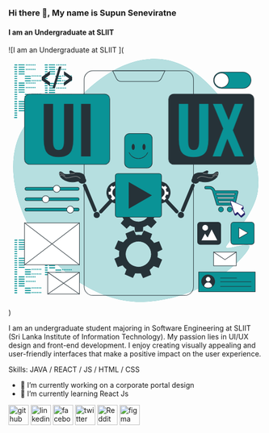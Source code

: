 ### Hi there 👋, My name is Supun Seneviratne
#### I am an Undergraduate at SLIIT 
![I am an Undergraduate at SLIIT ](<svg class="animated" id="freepik_stories-ui-ux-differences" xmlns="http://www.w3.org/2000/svg" viewBox="0 0 500 500" version="1.1" xmlns:xlink="http://www.w3.org/1999/xlink" xmlns:svgjs="http://svgjs.com/svgjs"><style>svg#freepik_stories-ui-ux-differences:not(.animated) .animable {opacity: 0;}svg#freepik_stories-ui-ux-differences.animated #freepik--UX--inject-66 {animation: 1.5s Infinite  linear floating;animation-delay: 0s;}svg#freepik_stories-ui-ux-differences.animated #freepik--UI--inject-66 {animation: 1.5s Infinite  linear floating;animation-delay: 0s;}            @keyframes floating {                0% {                    opacity: 1;                    transform: translateY(0px);                }                50% {                    transform: translateY(-10px);                }                100% {                    opacity: 1;                    transform: translateY(0px);                }            }        </style><g id="freepik--background-simple--inject-66" class="animable" style="transform-origin: 250.204px 248.544px;"><path d="M490.08,266.6c.08-1.08.17-2.15.31-3.22,1.49-11.49,8.48-97.87-100-206.5C273.74-59.88,146.3,71.26,124.29,105.54s-28.43,86.91-45.42,52.28c-10.51-21.42,16.87-48.23-21.91-37-24.88,7.18-71.1,70.78-33.22,180S168.05,493.44,270.32,487.36c131.51-7.82,209-103.19,202.8-110.28s-55.13,14.06-44.36-.67C439.35,361.9,487,307.14,490.08,266.6Z" style="fill: rgb(10, 147, 150); transform-origin: 250.204px 248.544px;" id="elb69lpel63zo" class="animable"></path><g id="elu7677e8tih"><path d="M490.08,266.6c.08-1.08.17-2.15.31-3.22,1.49-11.49,8.48-97.87-100-206.5C273.74-59.88,146.3,71.26,124.29,105.54s-28.43,86.91-45.42,52.28c-10.51-21.42,16.87-48.23-21.91-37-24.88,7.18-71.1,70.78-33.22,180S168.05,493.44,270.32,487.36c131.51-7.82,209-103.19,202.8-110.28s-55.13,14.06-44.36-.67C439.35,361.9,487,307.14,490.08,266.6Z" style="fill: rgb(255, 255, 255); opacity: 0.7; transform-origin: 250.204px 248.544px;" class="animable"></path></g></g><g id="freepik--Screen--inject-66" class="animable" style="transform-origin: 256.095px 253.91px;"><rect x="148.68" y="32.77" width="214.83" height="442.28" rx="17.29" style="fill: none; stroke: rgb(38, 50, 56); stroke-linecap: round; stroke-linejoin: round; transform-origin: 256.095px 253.91px;" id="elo5fpx3h6ola" class="animable"></rect><path d="M290.2,53.92H222a11.3,11.3,0,0,1-10.16-6.36l-7.2-14.79H307.56l-7.2,14.79A11.3,11.3,0,0,1,290.2,53.92Z" style="fill: none; stroke: rgb(38, 50, 56); stroke-linecap: round; stroke-linejoin: round; transform-origin: 256.1px 43.345px;" id="elgmlz0iur1fq" class="animable"></path></g><g id="freepik--Codes--inject-66" class="animable" style="transform-origin: 67.74px 245.39px;"><path d="M16.25,367.2h-3.9a1,1,0,0,1,0-1.92h3.9a1,1,0,1,1,0,1.92Zm1,3.5a1,1,0,0,0-1-1h-3.9a1,1,0,0,0,0,1.92h3.9A1,1,0,0,0,17.21,370.7Zm0,4.46a1,1,0,0,0-1-1h-3.9a1,1,0,0,0,0,1.92h3.9A1,1,0,0,0,17.21,375.16Zm0,4.46a1,1,0,0,0-1-1h-3.9a1,1,0,0,0,0,1.93h3.9A1,1,0,0,0,17.21,379.62Zm0,4.46a1,1,0,0,0-1-1h-3.9a1,1,0,0,0,0,1.93h3.9A1,1,0,0,0,17.21,384.08Zm0,4.46a1,1,0,0,0-1-1h-3.9a1,1,0,0,0,0,1.93h3.9A1,1,0,0,0,17.21,388.54Zm0,4.47a1,1,0,0,0-1-1h-3.9a1,1,0,0,0,0,1.93h3.9A1,1,0,0,0,17.21,393Zm0,4.46a1,1,0,0,0-1-1h-3.9a1,1,0,0,0,0,1.93h3.9A1,1,0,0,0,17.21,397.47Zm14.61-31.23a1,1,0,0,0-1-1H20.61a1,1,0,0,0,0,1.92H30.85A1,1,0,0,0,31.82,366.24Zm0,4.46a1,1,0,0,0-1-1H20.61a1,1,0,0,0,0,1.92H30.85A1,1,0,0,0,31.82,370.7Zm0,4.46a1,1,0,0,0-1-1H20.61a1,1,0,0,0,0,1.92H30.85A1,1,0,0,0,31.82,375.16Zm0,4.46a1,1,0,0,0-1-1H20.61a1,1,0,0,0,0,1.93H30.85A1,1,0,0,0,31.82,379.62Zm0,4.46a1,1,0,0,0-1-1H20.61a1,1,0,0,0,0,1.93H30.85A1,1,0,0,0,31.82,384.08Zm12.26,4.46a1,1,0,0,0-1-1H32.87a1,1,0,0,0,0,1.93H43.12A1,1,0,0,0,44.08,388.54Zm0,4.47a1,1,0,0,0-1-1H32.87a1,1,0,0,0,0,1.93H43.12A1,1,0,0,0,44.08,393Zm0,4.46a1,1,0,0,0-1-1H32.87a1,1,0,0,0,0,1.93H43.12A1,1,0,0,0,44.08,397.47Zm-7.76-31.23a1.12,1.12,0,0,0-2.23,0,1.12,1.12,0,1,0,2.23,0Zm3.35,0a1.12,1.12,0,1,0-1.11,1.12A1.11,1.11,0,0,0,39.67,366.24Zm3.35,0a1.12,1.12,0,1,0-1.12,1.12A1.11,1.11,0,0,0,43,366.24Zm3.34,0a1.12,1.12,0,1,0-1.11,1.12A1.11,1.11,0,0,0,46.36,366.24Zm3.35,0a1.12,1.12,0,1,0-1.12,1.12A1.11,1.11,0,0,0,49.71,366.24Zm3.34,0a1.12,1.12,0,1,0-1.11,1.12A1.11,1.11,0,0,0,53.05,366.24Zm-16.73,8.92a1.12,1.12,0,1,0-1.11,1.12A1.11,1.11,0,0,0,36.32,375.16Zm3.35,0a1.12,1.12,0,1,0-1.11,1.12A1.11,1.11,0,0,0,39.67,375.16Zm3.35,0a1.12,1.12,0,1,0-1.12,1.12A1.12,1.12,0,0,0,43,375.16Zm3.34,0a1.12,1.12,0,1,0-1.11,1.12A1.11,1.11,0,0,0,46.36,375.16Zm3.35,0a1.12,1.12,0,1,0-1.12,1.12A1.12,1.12,0,0,0,49.71,375.16Zm3.34,0a1.12,1.12,0,1,0-1.11,1.12A1.11,1.11,0,0,0,53.05,375.16ZM47.76,388a1.12,1.12,0,1,0-1.12,1.11A1.12,1.12,0,0,0,47.76,388Zm3.34,0A1.12,1.12,0,1,0,50,389.1,1.12,1.12,0,0,0,51.1,388Zm3.35,0a1.12,1.12,0,1,0-1.12,1.11A1.12,1.12,0,0,0,54.45,388Zm3.34,0a1.12,1.12,0,1,0-1.11,1.11A1.12,1.12,0,0,0,57.79,388Zm3.35,0A1.12,1.12,0,1,0,60,389.1,1.12,1.12,0,0,0,61.14,388Zm3.34,0a1.12,1.12,0,1,0-1.11,1.11A1.12,1.12,0,0,0,64.48,388Zm-16.72,9.2a1.12,1.12,0,1,0-1.12,1.11A1.12,1.12,0,0,0,47.76,397.19Zm3.34,0A1.12,1.12,0,1,0,50,398.3,1.12,1.12,0,0,0,51.1,397.19Zm3.35,0a1.12,1.12,0,1,0-1.12,1.11A1.12,1.12,0,0,0,54.45,397.19Zm3.34,0a1.12,1.12,0,1,0-1.11,1.11A1.12,1.12,0,0,0,57.79,397.19Zm3.35,0A1.12,1.12,0,1,0,60,398.3,1.12,1.12,0,0,0,61.14,397.19Zm3.34,0a1.12,1.12,0,1,0-1.11,1.11A1.12,1.12,0,0,0,64.48,397.19Z" style="fill: rgb(10, 147, 150); transform-origin: 38.0461px 381.76px;" id="elej65h9pgmpc" class="animable"></path><path d="M16.25,402.9h-3.9a1,1,0,0,1,0-1.93h3.9a1,1,0,0,1,0,1.93Zm1,3.5a1,1,0,0,0-1-1h-3.9a1,1,0,0,0,0,1.93h3.9A1,1,0,0,0,17.21,406.4Zm0,4.46a1,1,0,0,0-1-1h-3.9a1,1,0,0,0,0,1.93h3.9A1,1,0,0,0,17.21,410.86Zm0,4.46a1,1,0,0,0-1-1h-3.9a1,1,0,0,0,0,1.92h3.9A1,1,0,0,0,17.21,415.32Zm0,4.46a1,1,0,0,0-1-1h-3.9a1,1,0,0,0,0,1.92h3.9A1,1,0,0,0,17.21,419.78Zm0,4.46a1,1,0,0,0-1-1h-3.9a1,1,0,0,0,0,1.92h3.9A1,1,0,0,0,17.21,424.24Zm0,4.46a1,1,0,0,0-1-1h-3.9a1,1,0,0,0,0,1.92h3.9A1,1,0,0,0,17.21,428.7Zm0,4.46a1,1,0,0,0-1-1h-3.9a1,1,0,0,0,0,1.92h3.9A1,1,0,0,0,17.21,433.16Zm14.61-31.22a1,1,0,0,0-1-1H20.61a1,1,0,0,0,0,1.93H30.85A1,1,0,0,0,31.82,401.94Zm0,4.46a1,1,0,0,0-1-1H20.61a1,1,0,0,0,0,1.93H30.85A1,1,0,0,0,31.82,406.4Zm0,4.46a1,1,0,0,0-1-1H20.61a1,1,0,0,0,0,1.93H30.85A1,1,0,0,0,31.82,410.86Zm0,4.46a1,1,0,0,0-1-1H20.61a1,1,0,0,0,0,1.92H30.85A1,1,0,0,0,31.82,415.32Zm0,4.46a1,1,0,0,0-1-1H20.61a1,1,0,0,0,0,1.92H30.85A1,1,0,0,0,31.82,419.78Zm12.26,4.46a1,1,0,0,0-1-1H32.87a1,1,0,0,0,0,1.92H43.12A1,1,0,0,0,44.08,424.24Zm0,4.46a1,1,0,0,0-1-1H32.87a1,1,0,0,0,0,1.92H43.12A1,1,0,0,0,44.08,428.7Zm0,4.46a1,1,0,0,0-1-1H32.87a1,1,0,0,0,0,1.92H43.12A1,1,0,0,0,44.08,433.16Zm-7.76-31.22a1.12,1.12,0,1,0-1.11,1.11A1.11,1.11,0,0,0,36.32,401.94Zm3.35,0a1.12,1.12,0,1,0-1.11,1.11A1.12,1.12,0,0,0,39.67,401.94Zm3.35,0a1.12,1.12,0,1,0-1.12,1.11A1.12,1.12,0,0,0,43,401.94Zm3.34,0a1.12,1.12,0,1,0-1.11,1.11A1.12,1.12,0,0,0,46.36,401.94Zm3.35,0a1.12,1.12,0,1,0-1.12,1.11A1.12,1.12,0,0,0,49.71,401.94Zm3.34,0a1.12,1.12,0,1,0-1.11,1.11A1.12,1.12,0,0,0,53.05,401.94Zm-16.73,8.92A1.12,1.12,0,1,0,35.21,412,1.11,1.11,0,0,0,36.32,410.86Zm3.35,0A1.12,1.12,0,1,0,38.56,412,1.12,1.12,0,0,0,39.67,410.86Zm3.35,0A1.12,1.12,0,1,0,41.9,412,1.12,1.12,0,0,0,43,410.86Zm3.34,0A1.12,1.12,0,1,0,45.25,412,1.12,1.12,0,0,0,46.36,410.86Zm3.35,0A1.12,1.12,0,1,0,48.59,412,1.12,1.12,0,0,0,49.71,410.86Zm3.34,0A1.12,1.12,0,1,0,51.94,412,1.12,1.12,0,0,0,53.05,410.86Zm-5.29,12.82a1.12,1.12,0,1,0-1.12,1.12A1.12,1.12,0,0,0,47.76,423.68Zm3.34,0A1.12,1.12,0,1,0,50,424.8,1.11,1.11,0,0,0,51.1,423.68Zm3.35,0a1.12,1.12,0,1,0-1.12,1.12A1.12,1.12,0,0,0,54.45,423.68Zm3.34,0a1.12,1.12,0,1,0-1.11,1.12A1.11,1.11,0,0,0,57.79,423.68Zm3.35,0A1.12,1.12,0,1,0,60,424.8,1.12,1.12,0,0,0,61.14,423.68Zm3.34,0a1.12,1.12,0,1,0-1.11,1.12A1.11,1.11,0,0,0,64.48,423.68Zm-16.72,9.2A1.12,1.12,0,1,0,46.64,434,1.12,1.12,0,0,0,47.76,432.88Zm3.34,0A1.12,1.12,0,1,0,50,434,1.11,1.11,0,0,0,51.1,432.88Zm3.35,0A1.12,1.12,0,1,0,53.33,434,1.12,1.12,0,0,0,54.45,432.88Zm3.34,0A1.12,1.12,0,1,0,56.68,434,1.11,1.11,0,0,0,57.79,432.88Zm3.35,0A1.12,1.12,0,1,0,60,434,1.12,1.12,0,0,0,61.14,432.88Zm3.34,0A1.12,1.12,0,1,0,63.37,434,1.11,1.11,0,0,0,64.48,432.88Z" style="fill: rgb(10, 147, 150); transform-origin: 38.0661px 417.445px;" id="ellvyba5drg9" class="animable"></path><path d="M16.25,439.46h-3.9a1,1,0,0,1,0-1.93h3.9a1,1,0,0,1,0,1.93Zm1,3.49a1,1,0,0,0-1-1h-3.9a1,1,0,0,0,0,1.93h3.9A1,1,0,0,0,17.21,443Zm0,4.46a1,1,0,0,0-1-1h-3.9a1,1,0,0,0,0,1.93h3.9A1,1,0,0,0,17.21,447.41Zm0,4.46a1,1,0,0,0-1-1h-3.9a1,1,0,0,0,0,1.93h3.9A1,1,0,0,0,17.21,451.87Zm0,4.47a1,1,0,0,0-1-1h-3.9a1,1,0,0,0,0,1.93h3.9A1,1,0,0,0,17.21,456.34Zm0,4.46a1,1,0,0,0-1-1h-3.9a1,1,0,0,0,0,1.93h3.9A1,1,0,0,0,17.21,460.8Zm0,4.46a1,1,0,0,0-1-1h-3.9a1,1,0,0,0,0,1.92h3.9A1,1,0,0,0,17.21,465.26Zm0,4.46a1,1,0,0,0-1-1h-3.9a1,1,0,0,0,0,1.92h3.9A1,1,0,0,0,17.21,469.72Zm14.61-31.23a1,1,0,0,0-1-1H20.61a1,1,0,0,0,0,1.93H30.85A1,1,0,0,0,31.82,438.49Zm0,4.46a1,1,0,0,0-1-1H20.61a1,1,0,0,0,0,1.93H30.85A1,1,0,0,0,31.82,443Zm0,4.46a1,1,0,0,0-1-1H20.61a1,1,0,0,0,0,1.93H30.85A1,1,0,0,0,31.82,447.41Zm0,4.46a1,1,0,0,0-1-1H20.61a1,1,0,0,0,0,1.93H30.85A1,1,0,0,0,31.82,451.87Zm0,4.47a1,1,0,0,0-1-1H20.61a1,1,0,0,0,0,1.93H30.85A1,1,0,0,0,31.82,456.34Zm12.26,4.46a1,1,0,0,0-1-1H32.87a1,1,0,0,0,0,1.93H43.12A1,1,0,0,0,44.08,460.8Zm0,4.46a1,1,0,0,0-1-1H32.87a1,1,0,0,0,0,1.92H43.12A1,1,0,0,0,44.08,465.26Zm0,4.46a1,1,0,0,0-1-1H32.87a1,1,0,0,0,0,1.92H43.12A1,1,0,0,0,44.08,469.72Zm-7.76-31.23a1.12,1.12,0,1,0-1.11,1.12A1.11,1.11,0,0,0,36.32,438.49Zm3.35,0a1.12,1.12,0,1,0-1.11,1.12A1.11,1.11,0,0,0,39.67,438.49Zm3.35,0a1.12,1.12,0,1,0-1.12,1.12A1.12,1.12,0,0,0,43,438.49Zm3.34,0a1.12,1.12,0,1,0-1.11,1.12A1.11,1.11,0,0,0,46.36,438.49Zm3.35,0a1.12,1.12,0,1,0-1.12,1.12A1.12,1.12,0,0,0,49.71,438.49Zm3.34,0a1.12,1.12,0,1,0-1.11,1.12A1.11,1.11,0,0,0,53.05,438.49Zm-16.73,8.92a1.12,1.12,0,1,0-1.11,1.12A1.11,1.11,0,0,0,36.32,447.41Zm3.35,0a1.12,1.12,0,1,0-1.11,1.12A1.11,1.11,0,0,0,39.67,447.41Zm3.35,0a1.12,1.12,0,1,0-1.12,1.12A1.12,1.12,0,0,0,43,447.41Zm3.34,0a1.12,1.12,0,1,0-1.11,1.12A1.11,1.11,0,0,0,46.36,447.41Zm3.35,0a1.12,1.12,0,1,0-1.12,1.12A1.12,1.12,0,0,0,49.71,447.41Zm3.34,0a1.12,1.12,0,1,0-1.11,1.12A1.11,1.11,0,0,0,53.05,447.41Zm-5.29,12.83a1.12,1.12,0,1,0-1.12,1.11A1.12,1.12,0,0,0,47.76,460.24Zm3.34,0A1.12,1.12,0,1,0,50,461.35,1.12,1.12,0,0,0,51.1,460.24Zm3.35,0a1.12,1.12,0,1,0-1.12,1.11A1.12,1.12,0,0,0,54.45,460.24Zm3.34,0a1.12,1.12,0,1,0-1.11,1.11A1.12,1.12,0,0,0,57.79,460.24Zm3.35,0A1.12,1.12,0,1,0,60,461.35,1.12,1.12,0,0,0,61.14,460.24Zm3.34,0a1.12,1.12,0,1,0-1.11,1.11A1.12,1.12,0,0,0,64.48,460.24Zm-16.72,9.2a1.12,1.12,0,1,0-2.23,0,1.12,1.12,0,0,0,2.23,0Zm3.34,0A1.12,1.12,0,1,0,50,470.55,1.12,1.12,0,0,0,51.1,469.44Zm3.35,0a1.12,1.12,0,1,0-1.12,1.11A1.12,1.12,0,0,0,54.45,469.44Zm3.34,0a1.12,1.12,0,1,0-1.11,1.11A1.12,1.12,0,0,0,57.79,469.44Zm3.35,0A1.12,1.12,0,1,0,60,470.55,1.12,1.12,0,0,0,61.14,469.44Zm3.34,0a1.12,1.12,0,1,0-1.11,1.11A1.12,1.12,0,0,0,64.48,469.44Z" style="fill: rgb(10, 147, 150); transform-origin: 38.0661px 454.005px;" id="elng2zov8adn" class="animable"></path><path d="M76.18,367.2H72.27a1,1,0,0,1,0-1.92h3.91a1,1,0,1,1,0,1.92Zm1,3.5a1,1,0,0,0-1-1H72.27a1,1,0,0,0,0,1.92h3.91A1,1,0,0,0,77.14,370.7Zm0,4.46a1,1,0,0,0-1-1H72.27a1,1,0,0,0,0,1.92h3.91A1,1,0,0,0,77.14,375.16Zm0,4.46a1,1,0,0,0-1-1H72.27a1,1,0,0,0,0,1.93h3.91A1,1,0,0,0,77.14,379.62Zm0,4.46a1,1,0,0,0-1-1H72.27a1,1,0,0,0,0,1.93h3.91A1,1,0,0,0,77.14,384.08Zm0,4.46a1,1,0,0,0-1-1H72.27a1,1,0,0,0,0,1.93h3.91A1,1,0,0,0,77.14,388.54Zm0,4.47a1,1,0,0,0-1-1H72.27a1,1,0,0,0,0,1.93h3.91A1,1,0,0,0,77.14,393Zm0,4.46a1,1,0,0,0-1-1H72.27a1,1,0,0,0,0,1.93h3.91A1,1,0,0,0,77.14,397.47Zm14.6-31.23a1,1,0,0,0-1-1H80.53a1,1,0,0,0,0,1.92H90.78A1,1,0,0,0,91.74,366.24Zm0,4.46a1,1,0,0,0-1-1H80.53a1,1,0,1,0,0,1.92H90.78A1,1,0,0,0,91.74,370.7Zm0,4.46a1,1,0,0,0-1-1H80.53a1,1,0,1,0,0,1.92H90.78A1,1,0,0,0,91.74,375.16Zm0,4.46a1,1,0,0,0-1-1H80.53a1,1,0,0,0,0,1.93H90.78A1,1,0,0,0,91.74,379.62Zm0,4.46a1,1,0,0,0-1-1H80.53a1,1,0,0,0,0,1.93H90.78A1,1,0,0,0,91.74,384.08ZM104,388.54a1,1,0,0,0-1-1H92.8a1,1,0,0,0,0,1.93h10.25A1,1,0,0,0,104,388.54Zm0,4.47a1,1,0,0,0-1-1H92.8a1,1,0,0,0,0,1.93h10.25A1,1,0,0,0,104,393Zm0,4.46a1,1,0,0,0-1-1H92.8a1,1,0,0,0,0,1.93h10.25A1,1,0,0,0,104,397.47Zm-7.76-31.23a1.12,1.12,0,1,0-1.12,1.12A1.11,1.11,0,0,0,96.25,366.24Zm3.35,0a1.12,1.12,0,1,0-1.12,1.12A1.11,1.11,0,0,0,99.6,366.24Zm3.34,0a1.12,1.12,0,1,0-1.11,1.12A1.11,1.11,0,0,0,102.94,366.24Zm3.35,0a1.12,1.12,0,1,0-1.12,1.12A1.11,1.11,0,0,0,106.29,366.24Zm3.34,0a1.12,1.12,0,1,0-1.11,1.12A1.11,1.11,0,0,0,109.63,366.24Zm3.35,0a1.12,1.12,0,1,0-1.12,1.12A1.11,1.11,0,0,0,113,366.24Zm-16.73,8.92a1.12,1.12,0,1,0-1.12,1.12A1.12,1.12,0,0,0,96.25,375.16Zm3.35,0a1.12,1.12,0,1,0-1.12,1.12A1.12,1.12,0,0,0,99.6,375.16Zm3.34,0a1.12,1.12,0,1,0-1.11,1.12A1.11,1.11,0,0,0,102.94,375.16Zm3.35,0a1.12,1.12,0,1,0-1.12,1.12A1.12,1.12,0,0,0,106.29,375.16Zm3.34,0a1.12,1.12,0,1,0-1.11,1.12A1.11,1.11,0,0,0,109.63,375.16Zm3.35,0a1.12,1.12,0,1,0-1.12,1.12A1.12,1.12,0,0,0,113,375.16ZM107.68,388a1.12,1.12,0,1,0-1.11,1.11A1.12,1.12,0,0,0,107.68,388Zm3.35,0a1.12,1.12,0,1,0-1.12,1.11A1.12,1.12,0,0,0,111,388Zm3.34,0a1.12,1.12,0,1,0-1.11,1.11A1.12,1.12,0,0,0,114.37,388Zm3.35,0a1.12,1.12,0,1,0-1.12,1.11A1.12,1.12,0,0,0,117.72,388Zm3.34,0A1.12,1.12,0,1,0,120,389.1,1.12,1.12,0,0,0,121.06,388Zm3.35,0a1.12,1.12,0,1,0-1.12,1.11A1.12,1.12,0,0,0,124.41,388Zm-16.73,9.2a1.12,1.12,0,1,0-1.11,1.11A1.12,1.12,0,0,0,107.68,397.19Zm3.35,0a1.12,1.12,0,1,0-1.12,1.11A1.12,1.12,0,0,0,111,397.19Zm3.34,0a1.12,1.12,0,1,0-1.11,1.11A1.12,1.12,0,0,0,114.37,397.19Zm3.35,0a1.12,1.12,0,1,0-1.12,1.11A1.12,1.12,0,0,0,117.72,397.19Zm3.34,0A1.12,1.12,0,1,0,120,398.3,1.12,1.12,0,0,0,121.06,397.19Zm3.35,0a1.12,1.12,0,1,0-1.12,1.11A1.12,1.12,0,0,0,124.41,397.19Z" style="fill: rgb(10, 147, 150); transform-origin: 97.9711px 381.76px;" id="el9dt3om9ozxs" class="animable"></path><path d="M76.18,403.76H72.27a1,1,0,0,1,0-1.92h3.91a1,1,0,1,1,0,1.92Zm1,3.5a1,1,0,0,0-1-1H72.27a1,1,0,0,0,0,1.92h3.91A1,1,0,0,0,77.14,407.26Zm0,4.46a1,1,0,0,0-1-1H72.27a1,1,0,0,0,0,1.92h3.91A1,1,0,0,0,77.14,411.72Zm0,4.46a1,1,0,0,0-1-1H72.27a1,1,0,0,0,0,1.92h3.91A1,1,0,0,0,77.14,416.18Zm0,4.46a1,1,0,0,0-1-1H72.27a1,1,0,0,0,0,1.92h3.91A1,1,0,0,0,77.14,420.64Zm0,4.46a1,1,0,0,0-1-1H72.27a1,1,0,0,0,0,1.92h3.91A1,1,0,0,0,77.14,425.1Zm0,4.46a1,1,0,0,0-1-1H72.27a1,1,0,0,0,0,1.92h3.91A1,1,0,0,0,77.14,429.56Zm0,4.46a1,1,0,0,0-1-1H72.27a1,1,0,0,0,0,1.93h3.91A1,1,0,0,0,77.14,434Zm14.6-31.22a1,1,0,0,0-1-1H80.53a1,1,0,1,0,0,1.92H90.78A1,1,0,0,0,91.74,402.8Zm0,4.46a1,1,0,0,0-1-1H80.53a1,1,0,0,0,0,1.92H90.78A1,1,0,0,0,91.74,407.26Zm0,4.46a1,1,0,0,0-1-1H80.53a1,1,0,0,0,0,1.92H90.78A1,1,0,0,0,91.74,411.72Zm0,4.46a1,1,0,0,0-1-1H80.53a1,1,0,1,0,0,1.92H90.78A1,1,0,0,0,91.74,416.18Zm0,4.46a1,1,0,0,0-1-1H80.53a1,1,0,0,0,0,1.92H90.78A1,1,0,0,0,91.74,420.64ZM104,425.1a1,1,0,0,0-1-1H92.8a1,1,0,0,0,0,1.92h10.25A1,1,0,0,0,104,425.1Zm0,4.46a1,1,0,0,0-1-1H92.8a1,1,0,0,0,0,1.92h10.25A1,1,0,0,0,104,429.56Zm0,4.46a1,1,0,0,0-1-1H92.8a1,1,0,0,0,0,1.93h10.25A1,1,0,0,0,104,434ZM96.25,402.8a1.12,1.12,0,1,0-1.12,1.11A1.12,1.12,0,0,0,96.25,402.8Zm3.35,0a1.12,1.12,0,1,0-1.12,1.11A1.12,1.12,0,0,0,99.6,402.8Zm3.34,0a1.12,1.12,0,1,0-1.11,1.11A1.12,1.12,0,0,0,102.94,402.8Zm3.35,0a1.12,1.12,0,1,0-1.12,1.11A1.12,1.12,0,0,0,106.29,402.8Zm3.34,0a1.12,1.12,0,1,0-1.11,1.11A1.12,1.12,0,0,0,109.63,402.8Zm3.35,0a1.12,1.12,0,1,0-1.12,1.11A1.12,1.12,0,0,0,113,402.8Zm-16.73,8.92a1.12,1.12,0,1,0-1.12,1.11A1.12,1.12,0,0,0,96.25,411.72Zm3.35,0a1.12,1.12,0,1,0-2.23,0,1.12,1.12,0,0,0,2.23,0Zm3.34,0a1.12,1.12,0,1,0-1.11,1.11A1.12,1.12,0,0,0,102.94,411.72Zm3.35,0a1.12,1.12,0,1,0-1.12,1.11A1.12,1.12,0,0,0,106.29,411.72Zm3.34,0a1.12,1.12,0,1,0-1.11,1.11A1.12,1.12,0,0,0,109.63,411.72Zm3.35,0a1.12,1.12,0,1,0-1.12,1.11A1.12,1.12,0,0,0,113,411.72Zm-5.3,12.82a1.12,1.12,0,1,0-1.11,1.12A1.11,1.11,0,0,0,107.68,424.54Zm3.35,0a1.12,1.12,0,1,0-1.12,1.12A1.12,1.12,0,0,0,111,424.54Zm3.34,0a1.12,1.12,0,1,0-1.11,1.12A1.11,1.11,0,0,0,114.37,424.54Zm3.35,0a1.12,1.12,0,1,0-1.12,1.12A1.12,1.12,0,0,0,117.72,424.54Zm3.34,0a1.12,1.12,0,1,0-1.11,1.12A1.11,1.11,0,0,0,121.06,424.54Zm3.35,0a1.12,1.12,0,1,0-1.12,1.12A1.12,1.12,0,0,0,124.41,424.54Zm-16.73,9.2a1.12,1.12,0,1,0-1.11,1.12A1.11,1.11,0,0,0,107.68,433.74Zm3.35,0a1.12,1.12,0,1,0-1.12,1.12A1.12,1.12,0,0,0,111,433.74Zm3.34,0a1.12,1.12,0,1,0-1.11,1.12A1.11,1.11,0,0,0,114.37,433.74Zm3.35,0a1.12,1.12,0,1,0-1.12,1.12A1.12,1.12,0,0,0,117.72,433.74Zm3.34,0a1.12,1.12,0,1,0-1.11,1.12A1.11,1.11,0,0,0,121.06,433.74Zm3.35,0a1.12,1.12,0,1,0-1.12,1.12A1.12,1.12,0,0,0,124.41,433.74Z" style="fill: rgb(10, 147, 150); transform-origin: 97.9711px 418.31px;" id="el5yzv86v7p0g" class="animable"></path><path d="M16.25,22.22h-3.9a1,1,0,0,1,0-1.92h3.9a1,1,0,1,1,0,1.92Zm1,3.5a1,1,0,0,0-1-1h-3.9a1,1,0,1,0,0,1.92h3.9A1,1,0,0,0,17.21,25.72Zm0,4.46a1,1,0,0,0-1-1h-3.9a1,1,0,0,0,0,1.93h3.9A1,1,0,0,0,17.21,30.18Zm0,4.46a1,1,0,0,0-1-1h-3.9a1,1,0,0,0,0,1.93h3.9A1,1,0,0,0,17.21,34.64Zm0,4.46a1,1,0,0,0-1-1h-3.9a1,1,0,0,0,0,1.93h3.9A1,1,0,0,0,17.21,39.1Zm0,4.47a1,1,0,0,0-1-1h-3.9a1,1,0,0,0,0,1.93h3.9A1,1,0,0,0,17.21,43.57Zm0,4.46a1,1,0,0,0-1-1h-3.9a1,1,0,0,0,0,1.93h3.9A1,1,0,0,0,17.21,48Zm0,4.46a1,1,0,0,0-1-1h-3.9a1,1,0,0,0,0,1.93h3.9A1,1,0,0,0,17.21,52.49ZM31.82,21.26a1,1,0,0,0-1-1H20.61a1,1,0,1,0,0,1.92H30.85A1,1,0,0,0,31.82,21.26Zm0,4.46a1,1,0,0,0-1-1H20.61a1,1,0,0,0,0,1.92H30.85A1,1,0,0,0,31.82,25.72Zm0,4.46a1,1,0,0,0-1-1H20.61a1,1,0,0,0,0,1.93H30.85A1,1,0,0,0,31.82,30.18Zm0,4.46a1,1,0,0,0-1-1H20.61a1,1,0,0,0,0,1.93H30.85A1,1,0,0,0,31.82,34.64Zm0,4.46a1,1,0,0,0-1-1H20.61a1,1,0,0,0,0,1.93H30.85A1,1,0,0,0,31.82,39.1Zm12.26,4.47a1,1,0,0,0-1-1H32.87a1,1,0,0,0,0,1.93H43.12A1,1,0,0,0,44.08,43.57Zm0,4.46a1,1,0,0,0-1-1H32.87a1,1,0,0,0,0,1.93H43.12A1,1,0,0,0,44.08,48Zm0,4.46a1,1,0,0,0-1-1H32.87a1,1,0,0,0,0,1.93H43.12A1,1,0,0,0,44.08,52.49ZM36.32,21.26a1.12,1.12,0,1,0-1.11,1.12A1.11,1.11,0,0,0,36.32,21.26Zm3.35,0a1.12,1.12,0,1,0-1.11,1.12A1.11,1.11,0,0,0,39.67,21.26Zm3.35,0a1.12,1.12,0,1,0-1.12,1.12A1.12,1.12,0,0,0,43,21.26Zm3.34,0a1.12,1.12,0,1,0-1.11,1.12A1.11,1.11,0,0,0,46.36,21.26Zm3.35,0a1.12,1.12,0,1,0-1.12,1.12A1.12,1.12,0,0,0,49.71,21.26Zm3.34,0a1.12,1.12,0,1,0-1.11,1.12A1.11,1.11,0,0,0,53.05,21.26ZM36.32,30.18a1.12,1.12,0,1,0-1.11,1.12A1.11,1.11,0,0,0,36.32,30.18Zm3.35,0a1.12,1.12,0,1,0-1.11,1.12A1.11,1.11,0,0,0,39.67,30.18Zm3.35,0A1.12,1.12,0,1,0,41.9,31.3,1.12,1.12,0,0,0,43,30.18Zm3.34,0a1.12,1.12,0,1,0-1.11,1.12A1.11,1.11,0,0,0,46.36,30.18Zm3.35,0a1.12,1.12,0,1,0-1.12,1.12A1.12,1.12,0,0,0,49.71,30.18Zm3.34,0a1.12,1.12,0,1,0-1.11,1.12A1.11,1.11,0,0,0,53.05,30.18ZM47.76,43a1.12,1.12,0,1,0-1.12,1.11A1.12,1.12,0,0,0,47.76,43Zm3.34,0A1.12,1.12,0,1,0,50,44.12,1.12,1.12,0,0,0,51.1,43Zm3.35,0a1.12,1.12,0,1,0-1.12,1.11A1.12,1.12,0,0,0,54.45,43Zm3.34,0a1.12,1.12,0,1,0-1.11,1.11A1.12,1.12,0,0,0,57.79,43Zm3.35,0A1.12,1.12,0,1,0,60,44.12,1.12,1.12,0,0,0,61.14,43Zm3.34,0a1.12,1.12,0,1,0-1.11,1.11A1.12,1.12,0,0,0,64.48,43Zm-16.72,9.2a1.12,1.12,0,1,0-1.12,1.11A1.12,1.12,0,0,0,47.76,52.21Zm3.34,0A1.12,1.12,0,1,0,50,53.32,1.12,1.12,0,0,0,51.1,52.21Zm3.35,0a1.12,1.12,0,1,0-1.12,1.11A1.12,1.12,0,0,0,54.45,52.21Zm3.34,0a1.12,1.12,0,1,0-1.11,1.11A1.12,1.12,0,0,0,57.79,52.21Zm3.35,0A1.12,1.12,0,1,0,60,53.32,1.12,1.12,0,0,0,61.14,52.21Zm3.34,0a1.12,1.12,0,1,0-1.11,1.11A1.12,1.12,0,0,0,64.48,52.21Z" style="fill: rgb(10, 147, 150); transform-origin: 37.775px 36.78px;" id="elld082sk9xw" class="animable"></path><path d="M16.25,57.92h-3.9a1,1,0,0,1,0-1.93h3.9a1,1,0,0,1,0,1.93Zm1,3.5a1,1,0,0,0-1-1h-3.9a1,1,0,0,0,0,1.93h3.9A1,1,0,0,0,17.21,61.42Zm0,4.46a1,1,0,0,0-1-1h-3.9a1,1,0,0,0,0,1.92h3.9A1,1,0,0,0,17.21,65.88Zm0,4.46a1,1,0,0,0-1-1h-3.9a1,1,0,0,0,0,1.92h3.9A1,1,0,0,0,17.21,70.34Zm0,4.46a1,1,0,0,0-1-1h-3.9a1,1,0,0,0,0,1.92h3.9A1,1,0,0,0,17.21,74.8Zm0,4.46a1,1,0,0,0-1-1h-3.9a1,1,0,0,0,0,1.92h3.9A1,1,0,0,0,17.21,79.26Zm0,4.46a1,1,0,0,0-1-1h-3.9a1,1,0,0,0,0,1.92h3.9A1,1,0,0,0,17.21,83.72Zm0,4.46a1,1,0,0,0-1-1h-3.9a1,1,0,0,0,0,1.92h3.9A1,1,0,0,0,17.21,88.18ZM31.82,57a1,1,0,0,0-1-1H20.61a1,1,0,0,0,0,1.93H30.85A1,1,0,0,0,31.82,57Zm0,4.46a1,1,0,0,0-1-1H20.61a1,1,0,0,0,0,1.93H30.85A1,1,0,0,0,31.82,61.42Zm0,4.46a1,1,0,0,0-1-1H20.61a1,1,0,0,0,0,1.92H30.85A1,1,0,0,0,31.82,65.88Zm0,4.46a1,1,0,0,0-1-1H20.61a1,1,0,1,0,0,1.92H30.85A1,1,0,0,0,31.82,70.34Zm0,4.46a1,1,0,0,0-1-1H20.61a1,1,0,0,0,0,1.92H30.85A1,1,0,0,0,31.82,74.8Zm12.26,4.46a1,1,0,0,0-1-1H32.87a1,1,0,0,0,0,1.92H43.12A1,1,0,0,0,44.08,79.26Zm0,4.46a1,1,0,0,0-1-1H32.87a1,1,0,1,0,0,1.92H43.12A1,1,0,0,0,44.08,83.72Zm0,4.46a1,1,0,0,0-1-1H32.87a1,1,0,0,0,0,1.92H43.12A1,1,0,0,0,44.08,88.18ZM36.32,57a1.12,1.12,0,1,0-1.11,1.11A1.11,1.11,0,0,0,36.32,57Zm3.35,0a1.12,1.12,0,1,0-1.11,1.11A1.12,1.12,0,0,0,39.67,57ZM43,57a1.12,1.12,0,1,0-1.12,1.11A1.12,1.12,0,0,0,43,57Zm3.34,0a1.12,1.12,0,1,0-1.11,1.11A1.12,1.12,0,0,0,46.36,57Zm3.35,0a1.12,1.12,0,1,0-1.12,1.11A1.12,1.12,0,0,0,49.71,57Zm3.34,0a1.12,1.12,0,1,0-1.11,1.11A1.12,1.12,0,0,0,53.05,57ZM36.32,65.88A1.12,1.12,0,1,0,35.21,67,1.11,1.11,0,0,0,36.32,65.88Zm3.35,0A1.12,1.12,0,1,0,38.56,67,1.12,1.12,0,0,0,39.67,65.88Zm3.35,0A1.12,1.12,0,1,0,41.9,67,1.12,1.12,0,0,0,43,65.88Zm3.34,0A1.12,1.12,0,1,0,45.25,67,1.12,1.12,0,0,0,46.36,65.88Zm3.35,0A1.12,1.12,0,1,0,48.59,67,1.12,1.12,0,0,0,49.71,65.88Zm3.34,0A1.12,1.12,0,1,0,51.94,67,1.12,1.12,0,0,0,53.05,65.88ZM47.76,78.7a1.12,1.12,0,1,0-1.12,1.12A1.12,1.12,0,0,0,47.76,78.7Zm3.34,0A1.12,1.12,0,1,0,50,79.82,1.11,1.11,0,0,0,51.1,78.7Zm3.35,0a1.12,1.12,0,1,0-1.12,1.12A1.12,1.12,0,0,0,54.45,78.7Zm3.34,0a1.12,1.12,0,1,0-1.11,1.12A1.11,1.11,0,0,0,57.79,78.7Zm3.35,0A1.12,1.12,0,1,0,60,79.82,1.12,1.12,0,0,0,61.14,78.7Zm3.34,0a1.12,1.12,0,1,0-1.11,1.12A1.11,1.11,0,0,0,64.48,78.7ZM47.76,87.9A1.12,1.12,0,1,0,46.64,89,1.12,1.12,0,0,0,47.76,87.9Zm3.34,0A1.12,1.12,0,1,0,50,89,1.11,1.11,0,0,0,51.1,87.9Zm3.35,0A1.12,1.12,0,1,0,53.33,89,1.12,1.12,0,0,0,54.45,87.9Zm3.34,0A1.12,1.12,0,1,0,56.68,89,1.11,1.11,0,0,0,57.79,87.9Zm3.35,0A1.12,1.12,0,1,0,60,89,1.12,1.12,0,0,0,61.14,87.9Zm3.34,0A1.12,1.12,0,1,0,63.37,89,1.11,1.11,0,0,0,64.48,87.9Z" style="fill: rgb(10, 147, 150); transform-origin: 38.0462px 72.505px;" id="elzniqlwl9077" class="animable"></path><path d="M16.25,94.48h-3.9a1,1,0,0,1,0-1.93h3.9a1,1,0,0,1,0,1.93Zm1,3.49a1,1,0,0,0-1-1h-3.9a1,1,0,0,0,0,1.93h3.9A1,1,0,0,0,17.21,98Zm0,4.47a1,1,0,0,0-1-1h-3.9a1,1,0,0,0,0,1.93h3.9A1,1,0,0,0,17.21,102.44Zm0,4.46a1,1,0,0,0-1-1h-3.9a1,1,0,0,0,0,1.93h3.9A1,1,0,0,0,17.21,106.9Zm0,4.46a1,1,0,0,0-1-1h-3.9a1,1,0,0,0,0,1.93h3.9A1,1,0,0,0,17.21,111.36Zm0,4.46a1,1,0,0,0-1-1h-3.9a1,1,0,0,0,0,1.93h3.9A1,1,0,0,0,17.21,115.82Zm0,4.46a1,1,0,0,0-1-1h-3.9a1,1,0,0,0,0,1.92h3.9A1,1,0,0,0,17.21,120.28Zm0,4.46a1,1,0,0,0-1-1h-3.9a1,1,0,1,0,0,1.92h3.9A1,1,0,0,0,17.21,124.74ZM31.82,93.51a1,1,0,0,0-1-1H20.61a1,1,0,0,0,0,1.93H30.85A1,1,0,0,0,31.82,93.51Zm0,4.46a1,1,0,0,0-1-1H20.61a1,1,0,0,0,0,1.93H30.85A1,1,0,0,0,31.82,98Zm0,4.47a1,1,0,0,0-1-1H20.61a1,1,0,0,0,0,1.93H30.85A1,1,0,0,0,31.82,102.44Zm0,4.46a1,1,0,0,0-1-1H20.61a1,1,0,0,0,0,1.93H30.85A1,1,0,0,0,31.82,106.9Zm0,4.46a1,1,0,0,0-1-1H20.61a1,1,0,0,0,0,1.93H30.85A1,1,0,0,0,31.82,111.36Zm12.26,4.46a1,1,0,0,0-1-1H32.87a1,1,0,0,0,0,1.93H43.12A1,1,0,0,0,44.08,115.82Zm0,4.46a1,1,0,0,0-1-1H32.87a1,1,0,0,0,0,1.92H43.12A1,1,0,0,0,44.08,120.28Zm0,4.46a1,1,0,0,0-1-1H32.87a1,1,0,1,0,0,1.92H43.12A1,1,0,0,0,44.08,124.74ZM36.32,93.51a1.12,1.12,0,1,0-1.11,1.12A1.11,1.11,0,0,0,36.32,93.51Zm3.35,0a1.12,1.12,0,1,0-1.11,1.12A1.11,1.11,0,0,0,39.67,93.51Zm3.35,0a1.12,1.12,0,1,0-1.12,1.12A1.12,1.12,0,0,0,43,93.51Zm3.34,0a1.12,1.12,0,1,0-1.11,1.12A1.11,1.11,0,0,0,46.36,93.51Zm3.35,0a1.12,1.12,0,1,0-1.12,1.12A1.12,1.12,0,0,0,49.71,93.51Zm3.34,0a1.12,1.12,0,1,0-1.11,1.12A1.11,1.11,0,0,0,53.05,93.51Zm-16.73,8.93a1.12,1.12,0,1,0-1.11,1.11A1.11,1.11,0,0,0,36.32,102.44Zm3.35,0a1.12,1.12,0,1,0-1.11,1.11A1.12,1.12,0,0,0,39.67,102.44Zm3.35,0a1.12,1.12,0,1,0-1.12,1.11A1.12,1.12,0,0,0,43,102.44Zm3.34,0a1.12,1.12,0,1,0-1.11,1.11A1.12,1.12,0,0,0,46.36,102.44Zm3.35,0a1.12,1.12,0,1,0-1.12,1.11A1.12,1.12,0,0,0,49.71,102.44Zm3.34,0a1.12,1.12,0,1,0-1.11,1.11A1.12,1.12,0,0,0,53.05,102.44Zm-5.29,12.82a1.12,1.12,0,1,0-1.12,1.12A1.12,1.12,0,0,0,47.76,115.26Zm3.34,0A1.12,1.12,0,1,0,50,116.38,1.12,1.12,0,0,0,51.1,115.26Zm3.35,0a1.12,1.12,0,1,0-1.12,1.12A1.12,1.12,0,0,0,54.45,115.26Zm3.34,0a1.12,1.12,0,1,0-1.11,1.12A1.12,1.12,0,0,0,57.79,115.26Zm3.35,0A1.12,1.12,0,1,0,60,116.38,1.12,1.12,0,0,0,61.14,115.26Zm3.34,0a1.12,1.12,0,1,0-1.11,1.12A1.12,1.12,0,0,0,64.48,115.26Zm-16.72,9.2a1.12,1.12,0,1,0-1.12,1.12A1.12,1.12,0,0,0,47.76,124.46Zm3.34,0A1.12,1.12,0,1,0,50,125.58,1.12,1.12,0,0,0,51.1,124.46Zm3.35,0a1.12,1.12,0,1,0-1.12,1.12A1.12,1.12,0,0,0,54.45,124.46Zm3.34,0a1.12,1.12,0,1,0-1.11,1.12A1.12,1.12,0,0,0,57.79,124.46Zm3.35,0A1.12,1.12,0,1,0,60,125.58,1.12,1.12,0,0,0,61.14,124.46Zm3.34,0a1.12,1.12,0,1,0-1.11,1.12A1.12,1.12,0,0,0,64.48,124.46Z" style="fill: rgb(10, 147, 150); transform-origin: 37.775px 109.045px;" id="elz8e8k9j1ili" class="animable"></path><path d="M76.18,22.22H72.27a1,1,0,1,1,0-1.92h3.91a1,1,0,1,1,0,1.92Zm1,3.5a1,1,0,0,0-1-1H72.27a1,1,0,0,0,0,1.92h3.91A1,1,0,0,0,77.14,25.72Zm0,4.46a1,1,0,0,0-1-1H72.27a1,1,0,0,0,0,1.93h3.91A1,1,0,0,0,77.14,30.18Zm0,4.46a1,1,0,0,0-1-1H72.27a1,1,0,0,0,0,1.93h3.91A1,1,0,0,0,77.14,34.64Zm0,4.46a1,1,0,0,0-1-1H72.27a1,1,0,0,0,0,1.93h3.91A1,1,0,0,0,77.14,39.1Zm0,4.47a1,1,0,0,0-1-1H72.27a1,1,0,0,0,0,1.93h3.91A1,1,0,0,0,77.14,43.57Zm0,4.46a1,1,0,0,0-1-1H72.27a1,1,0,0,0,0,1.93h3.91A1,1,0,0,0,77.14,48Zm0,4.46a1,1,0,0,0-1-1H72.27a1,1,0,0,0,0,1.93h3.91A1,1,0,0,0,77.14,52.49Zm14.6-31.23a1,1,0,0,0-1-1H80.53a1,1,0,1,0,0,1.92H90.78A1,1,0,0,0,91.74,21.26Zm0,4.46a1,1,0,0,0-1-1H80.53a1,1,0,1,0,0,1.92H90.78A1,1,0,0,0,91.74,25.72Zm0,4.46a1,1,0,0,0-1-1H80.53a1,1,0,0,0,0,1.93H90.78A1,1,0,0,0,91.74,30.18Zm0,4.46a1,1,0,0,0-1-1H80.53a1,1,0,0,0,0,1.93H90.78A1,1,0,0,0,91.74,34.64Zm0,4.46a1,1,0,0,0-1-1H80.53a1,1,0,0,0,0,1.93H90.78A1,1,0,0,0,91.74,39.1ZM104,43.57a1,1,0,0,0-1-1H92.8a1,1,0,0,0,0,1.93h10.25A1,1,0,0,0,104,43.57ZM104,48a1,1,0,0,0-1-1H92.8a1,1,0,0,0,0,1.93h10.25A1,1,0,0,0,104,48Zm0,4.46a1,1,0,0,0-1-1H92.8a1,1,0,0,0,0,1.93h10.25A1,1,0,0,0,104,52.49ZM96.25,21.26a1.12,1.12,0,1,0-1.12,1.12A1.12,1.12,0,0,0,96.25,21.26Zm3.35,0a1.12,1.12,0,1,0-1.12,1.12A1.12,1.12,0,0,0,99.6,21.26Zm3.34,0a1.12,1.12,0,1,0-1.11,1.12A1.11,1.11,0,0,0,102.94,21.26Zm3.35,0a1.12,1.12,0,1,0-1.12,1.12A1.12,1.12,0,0,0,106.29,21.26Zm3.34,0a1.12,1.12,0,1,0-1.11,1.12A1.11,1.11,0,0,0,109.63,21.26Zm3.35,0a1.12,1.12,0,1,0-1.12,1.12A1.12,1.12,0,0,0,113,21.26ZM96.25,30.18a1.12,1.12,0,1,0-1.12,1.12A1.12,1.12,0,0,0,96.25,30.18Zm3.35,0a1.12,1.12,0,1,0-1.12,1.12A1.12,1.12,0,0,0,99.6,30.18Zm3.34,0a1.12,1.12,0,1,0-1.11,1.12A1.11,1.11,0,0,0,102.94,30.18Zm3.35,0a1.12,1.12,0,1,0-1.12,1.12A1.12,1.12,0,0,0,106.29,30.18Zm3.34,0a1.12,1.12,0,1,0-1.11,1.12A1.11,1.11,0,0,0,109.63,30.18Zm3.35,0a1.12,1.12,0,1,0-1.12,1.12A1.12,1.12,0,0,0,113,30.18ZM107.68,43a1.12,1.12,0,1,0-1.11,1.11A1.12,1.12,0,0,0,107.68,43ZM111,43a1.12,1.12,0,1,0-1.12,1.11A1.12,1.12,0,0,0,111,43Zm3.34,0a1.12,1.12,0,1,0-1.11,1.11A1.12,1.12,0,0,0,114.37,43Zm3.35,0a1.12,1.12,0,1,0-1.12,1.11A1.12,1.12,0,0,0,117.72,43Zm3.34,0A1.12,1.12,0,1,0,120,44.12,1.12,1.12,0,0,0,121.06,43Zm3.35,0a1.12,1.12,0,1,0-1.12,1.11A1.12,1.12,0,0,0,124.41,43Zm-16.73,9.2a1.12,1.12,0,1,0-1.11,1.11A1.12,1.12,0,0,0,107.68,52.21Zm3.35,0a1.12,1.12,0,1,0-1.12,1.11A1.12,1.12,0,0,0,111,52.21Zm3.34,0a1.12,1.12,0,1,0-1.11,1.11A1.12,1.12,0,0,0,114.37,52.21Zm3.35,0a1.12,1.12,0,1,0-1.12,1.11A1.12,1.12,0,0,0,117.72,52.21Zm3.34,0A1.12,1.12,0,1,0,120,53.32,1.12,1.12,0,0,0,121.06,52.21Zm3.35,0a1.12,1.12,0,1,0-1.12,1.11A1.12,1.12,0,0,0,124.41,52.21Z" style="fill: rgb(10, 147, 150); transform-origin: 97.7px 36.78px;" id="elkrkmv57nl7d" class="animable"></path><path d="M76.18,58.78H72.27a1,1,0,1,1,0-1.92h3.91a1,1,0,0,1,0,1.92Zm1,3.5a1,1,0,0,0-1-1H72.27a1,1,0,1,0,0,1.92h3.91A1,1,0,0,0,77.14,62.28Zm0,4.46a1,1,0,0,0-1-1H72.27a1,1,0,0,0,0,1.92h3.91A1,1,0,0,0,77.14,66.74Zm0,4.46a1,1,0,0,0-1-1H72.27a1,1,0,0,0,0,1.92h3.91A1,1,0,0,0,77.14,71.2Zm0,4.46a1,1,0,0,0-1-1H72.27a1,1,0,0,0,0,1.92h3.91A1,1,0,0,0,77.14,75.66Zm0,4.46a1,1,0,0,0-1-1H72.27a1,1,0,0,0,0,1.93h3.91A1,1,0,0,0,77.14,80.12Zm0,4.46a1,1,0,0,0-1-1H72.27a1,1,0,0,0,0,1.93h3.91A1,1,0,0,0,77.14,84.58Zm0,4.46a1,1,0,0,0-1-1H72.27a1,1,0,0,0,0,1.93h3.91A1,1,0,0,0,77.14,89Zm14.6-31.22a1,1,0,0,0-1-1H80.53a1,1,0,0,0,0,1.92H90.78A1,1,0,0,0,91.74,57.82Zm0,4.46a1,1,0,0,0-1-1H80.53a1,1,0,0,0,0,1.92H90.78A1,1,0,0,0,91.74,62.28Zm0,4.46a1,1,0,0,0-1-1H80.53a1,1,0,0,0,0,1.92H90.78A1,1,0,0,0,91.74,66.74Zm0,4.46a1,1,0,0,0-1-1H80.53a1,1,0,1,0,0,1.92H90.78A1,1,0,0,0,91.74,71.2Zm0,4.46a1,1,0,0,0-1-1H80.53a1,1,0,1,0,0,1.92H90.78A1,1,0,0,0,91.74,75.66ZM104,80.12a1,1,0,0,0-1-1H92.8a1,1,0,0,0,0,1.93h10.25A1,1,0,0,0,104,80.12Zm0,4.46a1,1,0,0,0-1-1H92.8a1,1,0,0,0,0,1.93h10.25A1,1,0,0,0,104,84.58ZM104,89a1,1,0,0,0-1-1H92.8a1,1,0,0,0,0,1.93h10.25A1,1,0,0,0,104,89ZM96.25,57.82a1.12,1.12,0,1,0-1.12,1.11A1.12,1.12,0,0,0,96.25,57.82Zm3.35,0a1.12,1.12,0,1,0-1.12,1.11A1.12,1.12,0,0,0,99.6,57.82Zm3.34,0a1.12,1.12,0,1,0-1.11,1.11A1.12,1.12,0,0,0,102.94,57.82Zm3.35,0a1.12,1.12,0,1,0-1.12,1.11A1.12,1.12,0,0,0,106.29,57.82Zm3.34,0a1.12,1.12,0,1,0-1.11,1.11A1.12,1.12,0,0,0,109.63,57.82Zm3.35,0a1.12,1.12,0,1,0-1.12,1.11A1.12,1.12,0,0,0,113,57.82ZM96.25,66.74a1.12,1.12,0,1,0-1.12,1.12A1.12,1.12,0,0,0,96.25,66.74Zm3.35,0a1.12,1.12,0,1,0-1.12,1.12A1.12,1.12,0,0,0,99.6,66.74Zm3.34,0a1.12,1.12,0,1,0-1.11,1.12A1.12,1.12,0,0,0,102.94,66.74Zm3.35,0a1.12,1.12,0,1,0-1.12,1.12A1.12,1.12,0,0,0,106.29,66.74Zm3.34,0a1.12,1.12,0,1,0-1.11,1.12A1.12,1.12,0,0,0,109.63,66.74Zm3.35,0a1.12,1.12,0,1,0-1.12,1.12A1.12,1.12,0,0,0,113,66.74Zm-5.3,12.82a1.12,1.12,0,1,0-1.11,1.12A1.11,1.11,0,0,0,107.68,79.56Zm3.35,0a1.12,1.12,0,1,0-1.12,1.12A1.12,1.12,0,0,0,111,79.56Zm3.34,0a1.12,1.12,0,1,0-1.11,1.12A1.11,1.11,0,0,0,114.37,79.56Zm3.35,0a1.12,1.12,0,1,0-1.12,1.12A1.12,1.12,0,0,0,117.72,79.56Zm3.34,0A1.12,1.12,0,1,0,120,80.68,1.11,1.11,0,0,0,121.06,79.56Zm3.35,0a1.12,1.12,0,1,0-1.12,1.12A1.12,1.12,0,0,0,124.41,79.56Zm-16.73,9.2a1.12,1.12,0,1,0-1.11,1.12A1.11,1.11,0,0,0,107.68,88.76Zm3.35,0a1.12,1.12,0,1,0-1.12,1.12A1.12,1.12,0,0,0,111,88.76Zm3.34,0a1.12,1.12,0,1,0-1.11,1.12A1.11,1.11,0,0,0,114.37,88.76Zm3.35,0a1.12,1.12,0,1,0-1.12,1.12A1.12,1.12,0,0,0,117.72,88.76Zm3.34,0A1.12,1.12,0,1,0,120,89.88,1.11,1.11,0,0,0,121.06,88.76Zm3.35,0a1.12,1.12,0,1,0-1.12,1.12A1.12,1.12,0,0,0,124.41,88.76Z" style="fill: rgb(10, 147, 150); transform-origin: 97.7px 73.33px;" id="elnxlfyyqj5w" class="animable"></path></g><g id="freepik--Profile--inject-66" class="animable" style="transform-origin: 429.27px 448.19px;"><rect x="373.68" y="428.7" width="111.18" height="38.98" style="fill: rgb(10, 147, 150); stroke: rgb(38, 50, 56); stroke-linecap: round; stroke-linejoin: round; transform-origin: 429.27px 448.19px;" id="eldeyt1oos269" class="animable"></rect><g id="elrd44tarwtkh"><circle cx="392.39" cy="447.41" r="12.9" style="fill: rgb(38, 50, 56); stroke: rgb(38, 50, 56); stroke-linecap: round; stroke-linejoin: round; transform-origin: 392.39px 447.41px; transform: rotate(-13.21deg);" class="animable"></circle></g><path d="M397.36,443.05a5,5,0,1,0-5,5A5,5,0,0,0,397.36,443.05Z" style="fill: rgb(255, 255, 255); stroke: rgb(38, 50, 56); stroke-linecap: round; stroke-linejoin: round; transform-origin: 392.36px 443.05px;" id="ele7le7fjltu4" class="animable"></path><path d="M392.39,449a8.21,8.21,0,0,0-8.22,8.21c0,.06,0,.12,0,.18a12.89,12.89,0,0,0,16.41,0c0-.06,0-.12,0-.18A8.21,8.21,0,0,0,392.39,449Z" style="fill: rgb(255, 255, 255); stroke: rgb(38, 50, 56); stroke-linecap: round; stroke-linejoin: round; transform-origin: 392.375px 454.669px;" id="el23l00j2ly7n" class="animable"></path><line x1="416.55" y1="440.68" x2="448.3" y2="440.68" style="fill: none; stroke: rgb(38, 50, 56); stroke-linecap: round; stroke-linejoin: round; transform-origin: 432.425px 440.68px;" id="elvyol3c55xm" class="animable"></line><line x1="416.55" y1="448.28" x2="476.6" y2="448.28" style="fill: none; stroke: rgb(38, 50, 56); stroke-linecap: round; stroke-linejoin: round; transform-origin: 446.575px 448.28px;" id="elu71otacbpb" class="animable"></line><line x1="416.55" y1="457.44" x2="476.6" y2="457.44" style="fill: none; stroke: rgb(38, 50, 56); stroke-linecap: round; stroke-linejoin: round; transform-origin: 446.575px 457.44px;" id="el75do0w1gk7g" class="animable"></line></g><g id="freepik--Envelope--inject-66" class="animable" style="transform-origin: 425.325px 403.08px;"><rect x="403.03" y="389.6" width="44.59" height="26.96" style="fill: rgb(255, 255, 255); stroke: rgb(38, 50, 56); stroke-linecap: round; stroke-linejoin: round; transform-origin: 425.325px 403.08px;" id="elfm0tu0rnwv" class="animable"></rect><polyline points="403.03 389.6 425.32 404.65 447.62 389.6" style="fill: none; stroke: rgb(38, 50, 56); stroke-linecap: round; stroke-linejoin: round; transform-origin: 425.325px 397.125px;" id="elqyxs0w0sk" class="animable"></polyline></g><g id="freepik--Video--inject-66" class="animable" style="transform-origin: 459.92px 352.79px;"><rect x="437.08" y="330.95" width="45.68" height="43.68" rx="5.34" style="fill: rgb(10, 147, 150); stroke: rgb(38, 50, 56); stroke-linecap: round; stroke-linejoin: round; transform-origin: 459.92px 352.79px;" id="ellm88m75mofd" class="animable"></rect><polygon points="470.64 352.02 452.65 341.64 452.65 362.41 470.64 352.02" style="fill: rgb(255, 255, 255); stroke: rgb(38, 50, 56); stroke-linecap: round; stroke-linejoin: round; transform-origin: 461.645px 352.025px;" id="eld3j2cej6gwu" class="animable"></polygon></g><g id="freepik--Image--inject-66" class="animable" style="transform-origin: 394.35px 352.79px;"><rect x="371.51" y="330.95" width="45.68" height="43.68" rx="5.34" style="fill: rgb(38, 50, 56); stroke: rgb(38, 50, 56); stroke-linecap: round; stroke-linejoin: round; transform-origin: 394.35px 352.79px;" id="el3wzpnzr6vtv" class="animable"></rect><polygon points="378.39 367.1 411.15 367.1 399.13 343.97 391.24 360.03 386.1 352.32 378.39 367.1" style="fill: rgb(255, 255, 255); stroke: rgb(38, 50, 56); stroke-linecap: round; stroke-linejoin: round; transform-origin: 394.77px 355.535px;" id="elhp0zt2n1v5n" class="animable"></polygon><path d="M392.69,341.76a6.13,6.13,0,1,0-6.13,6.13A6.12,6.12,0,0,0,392.69,341.76Z" style="fill: rgb(255, 255, 255); stroke: rgb(38, 50, 56); stroke-linecap: round; stroke-linejoin: round; transform-origin: 386.56px 341.76px;" id="elpiogfanzjma" class="animable"></path></g><g id="freepik--Cart--inject-66" class="animable" style="transform-origin: 418.383px 285.49px;"><path d="M450.62,269.84a2.53,2.53,0,0,0-2-1H406v0a12,12,0,0,0-11.53-8.57H388a2.57,2.57,0,0,0,0,5.13h6.42a6.87,6.87,0,0,1,6.63,4.92l7.69,25.55a2.56,2.56,0,0,0,2.45,1.82H443a2.57,2.57,0,0,0,2.5-2L451.11,272A2.55,2.55,0,0,0,450.62,269.84Zm-40.88,11.55h33.88l-.77,3.27H410.73Zm35.63-7.4-.71,3H408.42l-.9-3Zm-32.26,18.57-1.06-3.51h29.76l-.83,3.51Z" style="fill: rgb(10, 147, 150); stroke: rgb(38, 50, 56); stroke-linecap: round; stroke-linejoin: round; transform-origin: 418.383px 278.98px;" id="elxf1v5wfxdl8" class="animable"></path><path d="M417.54,300.87a4.92,4.92,0,1,0,4.92,4.92A4.93,4.93,0,0,0,417.54,300.87Z" style="fill: rgb(10, 147, 150); stroke: rgb(38, 50, 56); stroke-linecap: round; stroke-linejoin: round; transform-origin: 417.54px 305.79px;" id="elm3jpfft55u" class="animable"></path><path d="M434.73,300.87a4.92,4.92,0,1,0,4.91,4.92A4.93,4.93,0,0,0,434.73,300.87Z" style="fill: rgb(10, 147, 150); stroke: rgb(38, 50, 56); stroke-linecap: round; stroke-linejoin: round; transform-origin: 434.72px 305.79px;" id="eleyvppvdizge" class="animable"></path></g><g id="freepik--Pointer--inject-66" class="animable" style="transform-origin: 450.437px 305.043px;"><path d="M460.51,301.4,439.26,292A1.76,1.76,0,0,0,437,294l7.52,22a1.76,1.76,0,0,0,2.9.92l3.08-2.82,6.05,6.61a1.37,1.37,0,0,0,1.95.09l5.54-5.06a1.38,1.38,0,0,0,.08-1.95l-6-6.62,3.08-2.81A1.76,1.76,0,0,0,460.51,301.4Z" style="fill: rgb(39, 32, 105); stroke: rgb(39, 32, 105); stroke-miterlimit: 10; transform-origin: 450.728px 306.542px;" id="elive9zcihmpl" class="animable"></path><path d="M459.93,298.48,438.67,289a1.76,1.76,0,0,0-2.24,2.06l7.51,22a1.77,1.77,0,0,0,2.91.92l3.08-2.82,6,6.61a1.4,1.4,0,0,0,2,.09l5.53-5.07a1.38,1.38,0,0,0,.09-1.95l-6.05-6.61,3.08-2.82A1.75,1.75,0,0,0,459.93,298.48Z" style="fill: rgb(255, 255, 255); stroke: rgb(39, 32, 105); stroke-miterlimit: 10; transform-origin: 450.15px 303.579px;" id="elhswwr99v5z9" class="animable"></path></g><g id="freepik--Button--inject-66" class="animable" style="transform-origin: 439.79px 51.42px;"><path d="M460.62,67.42H419a16,16,0,0,1-16-16h0a16,16,0,0,1,16-16h41.58a16,16,0,0,1,16,16h0A16,16,0,0,1,460.62,67.42Z" style="fill: rgb(10, 147, 150); stroke: rgb(38, 50, 56); stroke-miterlimit: 10; transform-origin: 439.79px 51.42px;" id="elzwmjoajlt7t" class="animable"></path><circle cx="418.56" cy="51.38" r="14.26" style="fill: rgb(255, 255, 255); stroke: rgb(38, 50, 56); stroke-linecap: round; stroke-linejoin: round; transform-origin: 418.56px 51.38px;" id="elcwkdn1535k7" class="animable"></circle></g><g id="freepik--Frames--inject-66" class="animable" style="transform-origin: 85.515px 402.255px;"><rect x="31.56" y="332.24" width="107.91" height="82.56" style="fill: rgb(255, 255, 255); stroke: rgb(38, 50, 56); stroke-linecap: round; stroke-linejoin: round; transform-origin: 85.515px 373.52px;" id="el44qdyafmysw" class="animable"></rect><line x1="31.56" y1="414.8" x2="139.47" y2="332.24" style="fill: none; stroke: rgb(38, 50, 56); stroke-linecap: round; stroke-linejoin: round; transform-origin: 85.515px 373.52px;" id="elge1cwwou3gf" class="animable"></line><line x1="31.56" y1="332.24" x2="139.47" y2="414.8" style="fill: none; stroke: rgb(38, 50, 56); stroke-linecap: round; stroke-linejoin: round; transform-origin: 85.515px 373.52px;" id="el6jvm8ukr4k8" class="animable"></line><rect x="77.14" y="429.56" width="62.33" height="42.7" style="fill: rgb(255, 255, 255); stroke: rgb(38, 50, 56); stroke-linecap: round; stroke-linejoin: round; transform-origin: 108.305px 450.91px;" id="ell4chdodz13c" class="animable"></rect><line x1="77.14" y1="472.27" x2="139.47" y2="429.56" style="fill: none; stroke: rgb(38, 50, 56); stroke-linecap: round; stroke-linejoin: round; transform-origin: 108.305px 450.915px;" id="elqo2irk58g3s" class="animable"></line><line x1="77.14" y1="429.56" x2="139.47" y2="472.27" style="fill: none; stroke: rgb(38, 50, 56); stroke-linecap: round; stroke-linejoin: round; transform-origin: 108.305px 450.915px;" id="elr28y9rih1r" class="animable"></line></g><g id="freepik--Bars--inject-66" class="animable" style="transform-origin: 85.645px 285.555px;"><path d="M135.92,308.89H35.37a2.9,2.9,0,0,1-2.9-2.9h0a2.9,2.9,0,0,1,2.9-2.9H135.92a2.9,2.9,0,0,1,2.9,2.9h0A2.9,2.9,0,0,1,135.92,308.89Z" style="fill: rgb(10, 147, 150); stroke: rgb(38, 50, 56); stroke-linecap: round; stroke-linejoin: round; transform-origin: 85.645px 305.99px;" id="el6n6vp3m8shd" class="animable"></path><circle cx="121.41" cy="305.99" r="6.9" style="fill: rgb(255, 255, 255); stroke: rgb(38, 50, 56); stroke-linecap: round; stroke-linejoin: round; transform-origin: 121.41px 305.99px;" id="el3swziwrh2ow" class="animable"></circle><path d="M135.92,288.45H35.37a2.9,2.9,0,0,1-2.9-2.9h0a2.9,2.9,0,0,1,2.9-2.9H135.92a2.9,2.9,0,0,1,2.9,2.9h0A2.9,2.9,0,0,1,135.92,288.45Z" style="fill: rgb(10, 147, 150); stroke: rgb(38, 50, 56); stroke-linecap: round; stroke-linejoin: round; transform-origin: 85.645px 285.55px;" id="elyillhszag3l" class="animable"></path><circle cx="73.09" cy="285.55" r="6.9" style="fill: rgb(255, 255, 255); stroke: rgb(38, 50, 56); stroke-linecap: round; stroke-linejoin: round; transform-origin: 73.09px 285.55px;" id="elhspj20l5jcn" class="animable"></circle><path d="M135.92,268H35.37a2.9,2.9,0,0,1-2.9-2.9h0a2.9,2.9,0,0,1,2.9-2.9H135.92a2.9,2.9,0,0,1,2.9,2.9h0A2.9,2.9,0,0,1,135.92,268Z" style="fill: rgb(10, 147, 150); stroke: rgb(38, 50, 56); stroke-linecap: round; stroke-linejoin: round; transform-origin: 85.645px 265.1px;" id="el5linwe33ptp" class="animable"></path><path d="M101.56,265.12a6.9,6.9,0,1,0-6.9,6.9A6.9,6.9,0,0,0,101.56,265.12Z" style="fill: rgb(255, 255, 255); stroke: rgb(38, 50, 56); stroke-linecap: round; stroke-linejoin: round; transform-origin: 94.66px 265.12px;" id="eltgqzfn9ciln" class="animable"></path></g><g id="freepik--Icon--inject-66" class="animable" style="transform-origin: 95.215px 45.715px;"><path d="M81.43,62.48l-16-11.25V44.82l16-11.24v7L71.18,48l10.25,7.41Z" style="fill: rgb(38, 50, 56); transform-origin: 73.43px 48.03px;" id="eljlqtwlsd5ah" class="animable"></path><path d="M86.58,67,99.3,24.43H104L91.2,67Z" style="fill: rgb(38, 50, 56); transform-origin: 95.29px 45.715px;" id="el0t35e4no2gdl" class="animable"></path><path d="M109,62.48v-7L119.27,48,109,40.62v-7l16,11.24v6.41Z" style="fill: rgb(38, 50, 56); transform-origin: 117px 48.05px;" id="elci9zjtlfpwh" class="animable"></path></g><g id="freepik--Robot--inject-66" class="animable" style="transform-origin: 256.09px 298.28px;"><line x1="296.24" y1="273.18" x2="330.6" y2="309.89" style="fill: none; stroke: rgb(38, 50, 56); stroke-linecap: round; stroke-linejoin: round; stroke-width: 7px; transform-origin: 313.42px 291.535px;" id="elyyrwbefgb8" class="animable"></line><path d="M361.59,244.8s.75-6.42,4.29-8.58c7.75-4.72,14-1.95,16.37-3.12s7.41-5.06,9.36-3.11-1.56,5.45-1.56,5.45c-.84.85,10.79,2.08,13.64,0,1-.72,5.85-5.45,7.8-3.12s-1.56,9.36-1.56,9.36-4.29,4.68-8.57,6.63-9.75,3.51-14,3.51S374,250,374,250s-2.25,7.48-11,3.18C357.14,250.35,361.59,244.8,361.59,244.8Z" style="fill: rgb(38, 50, 56); stroke: rgb(38, 50, 56); stroke-linecap: round; stroke-linejoin: round; transform-origin: 386.026px 241.982px;" id="el64bqkdn3pmo" class="animable"></path><path d="M371.06,244.58s5.09-4.07,8.57-4.07,13.38,2.61,14.25,2.9a40.27,40.27,0,0,0,5.24.44s6.83-6,9-6.25,1.69,1.44,1.75,2.76" style="fill: none; stroke: rgb(145, 145, 145); stroke-linecap: round; stroke-linejoin: round; transform-origin: 390.468px 241.078px;" id="elqhgddn62tn" class="animable"></path><path d="M401.44,239.34s6.69-5.23,8.73-5.09a1.73,1.73,0,0,1,1.6,2.19" style="fill: none; stroke: rgb(145, 145, 145); stroke-linecap: round; stroke-linejoin: round; transform-origin: 406.636px 236.794px;" id="elclutrxmq14" class="animable"></path><path d="M390.05,235.44s-1.84,0-3.58-.17-4.07-.43-4.07-.43" style="fill: none; stroke: rgb(145, 145, 145); stroke-linecap: round; stroke-linejoin: round; transform-origin: 386.225px 235.14px;" id="el239x0ks4ak6j" class="animable"></path><path d="M344.41,316.65a5.58,5.58,0,1,0-5.58,5.58A5.58,5.58,0,0,0,344.41,316.65Z" style="fill: rgb(38, 50, 56); stroke: rgb(38, 50, 56); stroke-miterlimit: 10; transform-origin: 338.83px 316.65px;" id="elndl0cs9so9s" class="animable"></path><line x1="362.33" y1="258.78" x2="342.35" y2="307.25" style="fill: none; stroke: rgb(38, 50, 56); stroke-linecap: round; stroke-linejoin: round; stroke-width: 7px; transform-origin: 352.34px 283.015px;" id="elvpldyhdjtxl" class="animable"></line><line x1="215.94" y1="273.18" x2="181.58" y2="309.89" style="fill: none; stroke: rgb(38, 50, 56); stroke-linecap: round; stroke-linejoin: round; stroke-width: 7px; transform-origin: 198.76px 291.535px;" id="elwib702uq5z" class="animable"></line><path d="M150.59,244.8s-.75-6.42-4.29-8.58c-7.75-4.72-14-1.95-16.37-3.12s-7.41-5.06-9.36-3.11,1.56,5.45,1.56,5.45c.84.85-10.79,2.08-13.64,0-1-.72-5.85-5.45-7.8-3.12s1.56,9.36,1.56,9.36,4.29,4.68,8.58,6.63,9.74,3.51,14,3.51S138.18,250,138.18,250s2.24,7.48,11,3.18C155,250.35,150.59,244.8,150.59,244.8Z" style="fill: rgb(38, 50, 56); stroke: rgb(38, 50, 56); stroke-linecap: round; stroke-linejoin: round; transform-origin: 126.145px 241.982px;" id="elzwfrl6oudei" class="animable"></path><path d="M141.12,244.58s-5.08-4.07-8.57-4.07-13.38,2.61-14.25,2.9a40.27,40.27,0,0,1-5.24.44s-6.83-6-9-6.25-1.69,1.44-1.75,2.76" style="fill: none; stroke: rgb(145, 145, 145); stroke-linecap: round; stroke-linejoin: round; transform-origin: 121.712px 241.078px;" id="el68rh6lry43" class="animable"></path><path d="M110.74,239.34s-6.69-5.23-8.73-5.09a1.73,1.73,0,0,0-1.6,2.19" style="fill: none; stroke: rgb(145, 145, 145); stroke-linecap: round; stroke-linejoin: round; transform-origin: 105.544px 236.794px;" id="el1014fly0d3s" class="animable"></path><path d="M122.13,235.44s1.84,0,3.58-.17,4.07-.43,4.07-.43" style="fill: none; stroke: rgb(145, 145, 145); stroke-linecap: round; stroke-linejoin: round; transform-origin: 125.955px 235.14px;" id="elhakop5gzykt" class="animable"></path><circle cx="173.35" cy="316.65" r="5.58" style="fill: rgb(38, 50, 56); stroke: rgb(38, 50, 56); stroke-miterlimit: 10; transform-origin: 173.35px 316.65px;" id="eldmr5de3ebo6" class="animable"></circle><line x1="149.85" y1="258.78" x2="169.83" y2="307.25" style="fill: none; stroke: rgb(38, 50, 56); stroke-linecap: round; stroke-linejoin: round; stroke-width: 7px; transform-origin: 159.84px 283.015px;" id="elcsen8nofgrh" class="animable"></line><path d="M289.31,282.46l-10.88-10.07L272,278.68a32.9,32.9,0,0,0-9.6-3.69l-.85-9.2-14.82.58-.12,9a33.07,33.07,0,0,0-9.41,4.17l-7.1-5.9L220,284.55l6.3,6.48a33.21,33.21,0,0,0-3.7,9.6l-9.2.85L214,316.3l9,.12a33.07,33.07,0,0,0,4.17,9.41l-5.9,7.1L232.15,343l6.47-6.29a33.64,33.64,0,0,0,9.61,3.69l.84,9.2,14.82-.58.13-9a33.07,33.07,0,0,0,9.41-4.17l7.09,5.9,10.07-10.89-6.29-6.47a33,33,0,0,0,3.69-9.6l9.2-.85-.58-14.82-9-.12a33.31,33.31,0,0,0-4.18-9.42Zm-17.39,40.62a22.66,22.66,0,1,1-1.25-32A22.66,22.66,0,0,1,271.92,323.08Z" style="fill: rgb(38, 50, 56); stroke: rgb(38, 50, 56); stroke-miterlimit: 10; transform-origin: 255.295px 307.695px;" id="el4bgabrr9l8t" class="animable"></path><g id="elmqqhvqdjijb"><circle cx="296.37" cy="272.51" r="21.51" style="fill: rgb(38, 50, 56); stroke: rgb(38, 50, 56); stroke-miterlimit: 10; transform-origin: 296.37px 272.51px; transform: rotate(-31.71deg);" class="animable"></circle></g><path d="M312.42,263.11l-4.27-4.91L305,260.64a14.48,14.48,0,0,0-4-2.07l.07-4.06-6.49-.45L294.1,258a14.48,14.48,0,0,0-4.3,1.37L287,256.46l-4.91,4.27,2.44,3.12a14.48,14.48,0,0,0-2.07,4l-4.06-.07-.45,6.49,3.93.49a14.78,14.78,0,0,0,1.37,4.3l-2.91,2.82,4.27,4.91,3.13-2.44a14.42,14.42,0,0,0,4,2.07l-.07,4.06,6.5.45.48-3.93a14.84,14.84,0,0,0,4.31-1.37l2.82,2.91,4.91-4.27-2.44-3.13a14.42,14.42,0,0,0,2.07-4l4.06.07.45-6.5-3.94-.48a14.54,14.54,0,0,0-1.37-4.31ZM302.9,280a9.94,9.94,0,1,1,1-14A9.93,9.93,0,0,1,302.9,280Z" style="fill: rgb(255, 255, 255); stroke: rgb(38, 50, 56); stroke-linecap: round; stroke-linejoin: round; transform-origin: 296.39px 272.495px;" id="elwr6fph9w1t" class="animable"></path><g id="el2h5az89x6gq"><circle cx="214.54" cy="272.51" r="21.51" style="fill: rgb(38, 50, 56); stroke: rgb(38, 50, 56); stroke-miterlimit: 10; transform-origin: 214.54px 272.51px; transform: rotate(-81deg);" class="animable"></circle></g><path d="M198.49,263.11l4.27-4.91,3.12,2.44a14.62,14.62,0,0,1,4-2.07l-.07-4.06,6.5-.45.48,3.94a14.63,14.63,0,0,1,4.31,1.37l2.81-2.91,4.92,4.27-2.44,3.12a14.75,14.75,0,0,1,2.07,4l4.05-.07.46,6.49-3.94.49a14.48,14.48,0,0,1-1.37,4.3l2.91,2.82-4.27,4.91-3.12-2.44a14.62,14.62,0,0,1-4,2.07l.07,4.06-6.5.45-.48-3.93a14.93,14.93,0,0,1-4.31-1.37l-2.81,2.91-4.92-4.27,2.44-3.13a14.42,14.42,0,0,1-2.07-4l-4,.07-.46-6.5,3.94-.48a14.54,14.54,0,0,1,1.37-4.31ZM208,280a9.95,9.95,0,1,0-1-14A9.95,9.95,0,0,0,208,280Z" style="fill: rgb(255, 255, 255); stroke: rgb(38, 50, 56); stroke-linecap: round; stroke-linejoin: round; transform-origin: 214.555px 272.495px;" id="elt35kwe1isc" class="animable"></path><rect x="228.13" y="156.14" width="54.31" height="68.02" rx="10.12" style="fill: rgb(10, 147, 150); stroke: rgb(38, 50, 56); stroke-miterlimit: 10; transform-origin: 255.285px 190.15px;" id="elmqlx2zjv8j" class="animable"></rect><path d="M248.14,182.71c0,3.2-1.33,5.8-3,5.8s-3-2.6-3-5.8,1.33-5.81,3-5.81S248.14,179.5,248.14,182.71Z" style="fill: rgb(38, 50, 56); transform-origin: 245.14px 182.705px;" id="ely32fk8la0p" class="animable"></path><path d="M269.28,182.71c0,3.2-1.33,5.8-3,5.8s-3-2.6-3-5.8,1.34-5.81,3-5.81S269.28,179.5,269.28,182.71Z" style="fill: rgb(38, 50, 56); transform-origin: 266.28px 182.705px;" id="elbm36byt1n2" class="animable"></path><path d="M236.91,193.6a20,20,0,0,0,36.76,0" style="fill: none; stroke: rgb(38, 50, 56); stroke-linecap: round; stroke-linejoin: round; transform-origin: 255.29px 199.657px;" id="elebpmduax4ew" class="animable"></path><rect x="209.82" y="235.09" width="90.94" height="85.8" rx="4.73" style="fill: rgb(10, 147, 150); stroke: rgb(38, 50, 56); stroke-miterlimit: 10; transform-origin: 255.29px 277.99px;" id="elm4whdydxkt" class="animable"></rect><polygon points="280.76 277.99 236.83 252.62 236.83 303.35 280.76 277.99" style="fill: rgb(38, 50, 56); stroke: rgb(38, 50, 56); stroke-miterlimit: 10; transform-origin: 258.795px 277.985px;" id="elxyw5jm5h81b" class="animable"></polygon><path d="M301.9,384.47,295.67,369l-9.58,3.3a37.51,37.51,0,0,0-8-8.35l3.54-9.74-15.31-6.51-4.45,9.1a37.53,37.53,0,0,0-11.55-.27L246,347.18l-15.43,6.23,3.29,9.58a37.23,37.23,0,0,0-8.34,8l-9.74-3.55-6.51,15.32,9.1,4.45a37.52,37.52,0,0,0-.27,11.55l-9.38,4.37,6.23,15.43,9.58-3.29a37.06,37.06,0,0,0,8,8.35l-3.55,9.74,15.32,6.51,4.45-9.11a37.15,37.15,0,0,0,11.54.27l4.38,9.39L280,434.17l-3.29-9.58a37.28,37.28,0,0,0,8.35-8l9.74,3.54,6.51-15.31-9.11-4.45a37.22,37.22,0,0,0,.27-11.55Zm-37.1,32.89a25.42,25.42,0,1,1,14.06-33.09A25.41,25.41,0,0,1,264.8,417.36Z" style="fill: rgb(38, 50, 56); stroke: rgb(38, 50, 56); stroke-miterlimit: 10; transform-origin: 255.31px 393.8px;" id="eldi2uq4sy7n" class="animable"></path></g><g id="freepik--UX--inject-66" class="animable" style="transform-origin: 398.47px 148.44px;"><rect x="314.74" y="79.24" width="167.46" height="138.4" rx="9.94" style="fill: rgb(38, 50, 56); stroke: rgb(38, 50, 56); stroke-linecap: round; stroke-linejoin: round; transform-origin: 398.47px 148.44px;" id="elsl25odhdiq" class="animable"></rect><path d="M363.75,203.3q-11.47,0-17.84-4.21a21.48,21.48,0,0,1-8.8-12,63.15,63.15,0,0,1-2.42-18.61V98.64h18.36v72a62.51,62.51,0,0,0,.63,9.12,12.78,12.78,0,0,0,3,6.88q2.35,2.63,7.07,2.62,5,0,7.2-2.62a13.79,13.79,0,0,0,2.94-6.88,57.13,57.13,0,0,0,.7-9.12v-72h18.23V168.5a62.8,62.8,0,0,1-2.43,18.61,21.56,21.56,0,0,1-8.73,12Q375.36,203.31,363.75,203.3Z" style="fill: rgb(10, 147, 150); transform-origin: 363.755px 150.97px;" id="el55nk3700r3l" class="animable"></path><path d="M401.1,201.9l20.78-54.82L401.74,98.64h17.59l13.38,32,11.73-32h16.32l-19.89,52,21.42,51.25H444.7L430,167.22,417.29,201.9Z" style="fill: rgb(10, 147, 150); transform-origin: 431.695px 150.27px;" id="elewqxhfximt7" class="animable"></path></g><g id="freepik--UI--inject-66" class="animable animator-active" style="transform-origin: 115.29px 148.44px;"><rect x="31.56" y="79.24" width="167.46" height="138.4" rx="9.94" style="fill: rgb(10, 147, 150); stroke: rgb(38, 50, 56); stroke-miterlimit: 10; transform-origin: 115.29px 148.44px;" id="elqq1c0w8n9zr" class="animable"></rect><path d="M98.33,203.3q-11.46,0-17.84-4.21a21.53,21.53,0,0,1-8.8-12,63.15,63.15,0,0,1-2.42-18.61V98.64H87.63v72a62.51,62.51,0,0,0,.63,9.12,12.86,12.86,0,0,0,3,6.88q2.35,2.63,7.07,2.62,5,0,7.21-2.62a13.87,13.87,0,0,0,2.93-6.88,57.13,57.13,0,0,0,.7-9.12v-72H127.4V168.5A63.15,63.15,0,0,1,125,187.11a21.62,21.62,0,0,1-8.74,12Q109.94,203.31,98.33,203.3Z" style="fill: rgb(38, 50, 56); transform-origin: 98.3357px 150.97px;" id="el44k4pks750y" class="animable"></path><path d="M142.69,201.9V98.64h18.62V201.9Z" style="fill: rgb(38, 50, 56); transform-origin: 152px 150.27px;" id="el335402ong2i" class="animable"></path></g><defs>     <filter id="active" height="200%">         <feMorphology in="SourceAlpha" result="DILATED" operator="dilate" radius="2"></feMorphology>                <feFlood flood-color="#32DFEC" flood-opacity="1" result="PINK"></feFlood>        <feComposite in="PINK" in2="DILATED" operator="in" result="OUTLINE"></feComposite>        <feMerge>            <feMergeNode in="OUTLINE"></feMergeNode>            <feMergeNode in="SourceGraphic"></feMergeNode>        </feMerge>    </filter>    <filter id="hover" height="200%">        <feMorphology in="SourceAlpha" result="DILATED" operator="dilate" radius="2"></feMorphology>                <feFlood flood-color="#ff0000" flood-opacity="0.5" result="PINK"></feFlood>        <feComposite in="PINK" in2="DILATED" operator="in" result="OUTLINE"></feComposite>        <feMerge>            <feMergeNode in="OUTLINE"></feMergeNode>            <feMergeNode in="SourceGraphic"></feMergeNode>        </feMerge>            <feColorMatrix type="matrix" values="0   0   0   0   0                0   1   0   0   0                0   0   0   0   0                0   0   0   1   0 "></feColorMatrix>    </filter></defs></svg>)

I am an undergraduate student majoring in Software Engineering at SLIIT (Sri Lanka Institute of Information Technology). My passion lies in UI/UX design and front-end development. I enjoy creating visually appealing and user-friendly interfaces that make a positive impact on the user experience.


Skills: JAVA / REACT / JS / HTML / CSS

- 🔭 I’m currently working on a corporate portal design 
- 🌱 I’m currently learning React Js 


[<img src='https://cdn.jsdelivr.net/npm/simple-icons@3.0.1/icons/github.svg' alt='github' height='40'>](https://github.com/https://github.com/Zive2001)  [<img src='https://cdn.jsdelivr.net/npm/simple-icons@3.0.1/icons/linkedin.svg' alt='linkedin' height='40'>](https://www.linkedin.com/in/https://www.linkedin.com/in/supun-seneviratne-a9331125b//)  [<img src='https://cdn.jsdelivr.net/npm/simple-icons@3.0.1/icons/facebook.svg' alt='facebook' height='40'>](https://www.facebook.com/https://web.facebook.com/supuntharinda.seneviratne)  [<img src='https://cdn.jsdelivr.net/npm/simple-icons@3.0.1/icons/twitter.svg' alt='twitter' height='40'>](https://twitter.com/https://twitter.com/Zive_NA)  [<img src='https://cdn.jsdelivr.net/npm/simple-icons@3.0.1/icons/reddit.svg' alt='Reddit' height='40'>](https://www.reddit.com/user/https://www.reddit.com/user/Lynx_NA)  [<img src='https://cdn.jsdelivr.net/npm/simple-icons@3.0.1/icons/figma.svg' alt='figma' height='40'>](https://www.figma.com/@Zive)  

